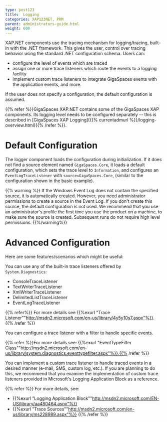 ```yaml
---
type: post123
title:  Logging
categories: XAP123NET, PRM
parent: administrators-guide.html
weight: 600
---
```


 



XAP.NET components use the tracing mechanism for logging/tracing, built-in with the .NET framework. This gives the user, control over tracing behavior using the standard .NET configuration schema. Users can:

- configure the level of events which are traced
- assign one or more trace listeners which route the events to a logging facility
- implement custom trace listeners to integrate GigaSpaces events with the application events, and more.

If the user does not specify a configuration, the default configuration is assumed.

{{% refer %}}GigaSpaces XAP.NET contains some of the GigaSpaces XAP components. Its logging level needs to be configured separately -- this is described in [GigaSpaces XAP Logging]({{% currentadmurl %}}/logging-overview.html){{% /refer %}}.

 

# Default Configuration

The logger component loads the configuration during initialization. If it does not find a source element named `GigaSpaces.Core`, it loads a default configuration, which sets the trace level to `Information`, and configures an `EventLogTraceListener` with `source=GigaSpaces.Core`, (similar to the configuration shown in the basic example).

{{% warning %}}
If the Windows Event Log does not contain the specified source, it is automatically created. However, you need administrator permissions to create a source in the Event Log. If you don't create this source, the default configuration is not used. We recommend that you use an administrator's profile the first time you use the product on a machine, to make sure the source is created. Subsequent runs do not require high level permissions.
{{%/warning%}}

# Advanced Configuration

Here are some features/scenarios which might be useful:

You can use any of the built-in trace listeners offered by `System.Diagnostics`:<br>
- ConsoleTraceListener<br>
- TextWriterTraceListener<br>
- XmlWriterTraceListener<br>
- DelimitedListTraceListener<br>
- EventLogTraceListener<br>

{{% refer%}}
For more details see {{%exurl "Trace Listener""http://msdn2.microsoft.com/en-us/library/4y5y10s7.aspx"%}}.
{{% /refer %}}

You can configure a trace listener with a filter to handle specific events.

{{% refer %}}For more details see: {{%exurl "EventTypeFilter Class""http://msdn2.microsoft.com/en-us/library/system.diagnostics.eventtypefilter.aspx"%}}.{{% /refer %}}

You can implement a custom trace listener to handle traced events in a desired manner (e-mail, SMS, custom log, etc.). If you are planning to do this, we recommend that you examine the implementation of custom trace listeners provided in Microsoft's Logging Application Block as a reference.

{{% refer %}}
For more details, see:<br>
- {{%exurl "Logging Application Block""http://msdn2.microsoft.com/EN-US/library/aa480464.aspx"%}}<br>
- {{%exurl "Trace Sources""http://msdn2.microsoft.com/en-us/library/ms228989.aspx"%}}
{{% /refer %}}

